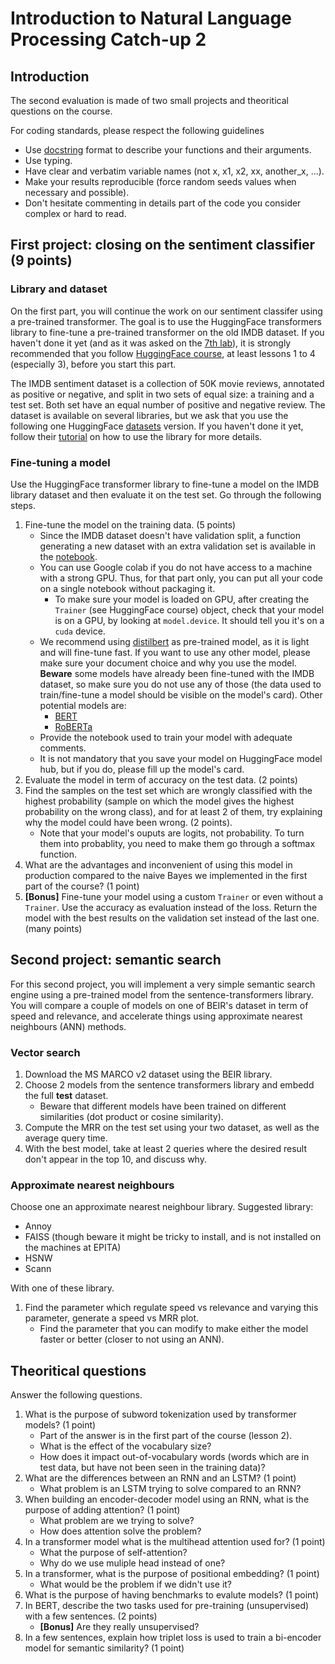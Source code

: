 # Introduction to Natural Language Processing Catch-up 2

## Introduction

The second evaluation is made of two small projects and theoritical questions on the course.

For coding standards, please respect the following guidelines
* Use [docstring](https://www.programiz.com/python-programming/docstrings) format to describe your functions and their arguments.
* Use typing.
* Have clear and verbatim variable names (not x, x1, x2, xx, another_x, ...).
* Make your results reproducible (force random seeds values when necessary and possible).
* Don't hesitate commenting in details part of the code you consider complex or hard to read.

## First project: closing on the sentiment classifier (9 points)

### Library and dataset

On the first part, you will continue the work on our sentiment classifer using a pre-trained transformer. The goal is to use the HuggingFace transformers library to fine-tune a pre-trained transformer on the old IMDB dataset. If you haven't done it yet (and as it was asked on the [7th lab](https://github.com/mvonwyl/epita/tree/master/NLP/07)), it is strongly recommended that you follow [HuggingFace course](https://huggingface.co/course/chapter1/1), at least lessons 1 to 4 (especially 3), before you start this part.

The IMDB sentiment dataset is a collection of 50K movie reviews, annotated as positive or negative, and split in two sets of equal size: a training and a test set. Both set have an equal number of positive and negative review. The dataset is available on several libraries, but we ask that you use the following one HuggingFace [datasets](https://huggingface.co/datasets/imdb) version. If you haven't done it yet, follow their [tutorial](https://huggingface.co/docs/datasets/load_hub) on how to use the library for more details.

### Fine-tuning a model

Use the HuggingFace transformer library to fine-tune a model on the IMDB library dataset and then evaluate it on the test set. Go through the following steps.

1. Fine-tune the model on the training data. (5 points)
   * Since the IMDB dataset doesn't have validation split, a function generating a new dataset with an extra validation set is available in the [notebook](?).
   * You can use Google colab if you do not have access to a machine with a strong GPU. Thus, for that part only, you can put all your code on a single notebook without packaging it.
      * To make sure your model is loaded on GPU, after creating the `Trainer` (see HuggingFace course) object, check that your model is on a GPU, by looking at `model.device`. It should tell you it's on a `cuda` device.
   * We recommend using [distilbert](https://huggingface.co/distilbert-base-uncased) as pre-trained model, as it is light and will fine-tune fast. If you want to use any other model, please make sure your document choice and why you use the model. **Beware** some models have already been fine-tuned with the IMDB dataset, so make sure you do not use any of those (the data used to train/fine-tune a model should be visible on the model's card). Other potential models are:
      * [BERT](https://huggingface.co/bert-base-uncased)
      * [RoBERTa](https://huggingface.co/roberta-base)
   * Provide the notebook used to train your model with adequate comments.
   * It is not mandatory that you save your model on HuggingFace model hub, but if you do, please fill up the model's card.
2. Evaluate the model in term of accuracy on the test data. (2 points)
3. Find the samples on the test set which are wrongly classified with the highest probability (sample on which the model gives the highest probability on the wrong class), and for at least 2 of them, try explaining why the model could have been wrong. (2 points).
   * Note that your model's ouputs are logits, not probability. To turn them into probablity, you need to make them go through a softmax function.
4. What are the advantages and inconvenient of using this model in production compared to the naive Bayes we implemented in the first part of the course? (1 point)
5. **\[Bonus\]** Fine-tune your model using a custom `Trainer` or even without a `Trainer`. Use the accuracy as evaluation instead of the loss. Return the model with the best results on the validation set instead of the last one. (many points)

## Second project: semantic search

For this second project, you will implement a very simple semantic search engine using a pre-trained model from the sentence-transformers library. You will compare a couple of models on one of BEIR's dataset in term of speed and relevance, and accelerate things using approximate nearest neighbours (ANN) methods.

### Vector search

1. Download the MS MARCO v2 dataset using the BEIR library.
2. Choose 2 models from the sentence transformers library and embedd the full **test** dataset.
   * Beware that different models have been trained on different similarities (dot product or cosine similarity).
3. Compute the MRR on the test set using your two dataset, as well as the average query time.
4. With the best model, take at least 2 queries where the desired result don't appear in the top 10, and discuss why.

### Approximate nearest neighbours

Choose one an approximate nearest neighbour library. Suggested library:
* Annoy
* FAISS (though beware it might be tricky to install, and is not installed on the machines at EPITA)
* HSNW
* Scann

With one of these library.
1. Find the parameter which regulate speed vs relevance and varying this parameter, generate a speed vs MRR plot.
   * Find the parameter that you can modify to make either the model faster or better (closer to not using an ANN).


## Theoritical questions

Answer the following questions.
1. What is the purpose of subword tokenization used by transformer models? (1 point)
   * Part of the answer is in the first part of the course (lesson 2).
   * What is the effect of the vocabulary size?
   * How does it impact out-of-vocabulary words (words which are in test data, but have not been seen in the training data)?
2. What are the differences between an RNN and an LSTM? (1 point)
   * What problem is an LSTM trying to solve compared to an RNN?
3. When building an encoder-decoder model using an RNN, what is the purpose of adding attention? (1 point)
   * What problem are we trying to solve?
   * How does attention solve the problem?
4. In a transformer model what is the multihead attention used for? (1 point)
   * What the purpose of self-attention?
   * Why do we use muliple head instead of one?
5. In a transformer, what is the purpose of positional embedding? (1 point)
   * What would be the problem if we didn't use it?
6. What is the purpose of having benchmarks to evalute models? (1 point)
7. In BERT, describe the two tasks used for pre-training (unsupervised) with a few sentences. (2 points)
   * **\[Bonus\]** Are they really unsupervised?
8. In a few sentences, explain how triplet loss is used to train a bi-encoder model for semantic similarity? (1 point)
